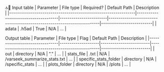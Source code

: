🔝💯
Input table
| Parameter                                                           | File type                               | Required?           | Default Path                                                                  | Description             |
|----------------------------------------------------------------|--------------------------------------|------------------------|-------------------------------------------------------------------------|--------------------------|
| adata                                                                   | .h5ad                                   | True                    | N/A                                                                                | ...                           |


Output table
| Parameter                     | File type         | Flag                      | Default Path                                         | Description           |
|--------------------------------|--------------------|-------------------------|----------------------------------------------------|-------------------------|
| out                                | directory         | N/A                        | "."                                                         | ...                          |
| stats_file                  	   | .txt                  | N/A                        | <out>/varseek_summarize_stats.txt	  | ...                          |
| specific_stats_folder    | directory         | N/A                        | <out>/specific_stats	                          | ...                          |
| plots_folder                  | directory         | N/A                        | <out>/plots											  | ...                          | 